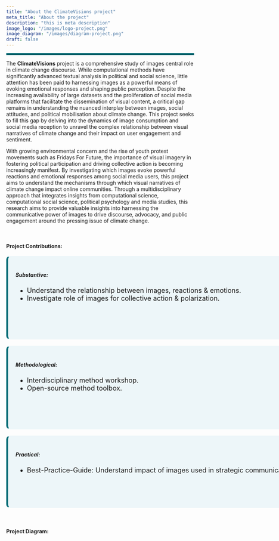 ```yaml
---
title: "About the ClimateVisions project"
meta_title: "About the project"
description: "this is meta description"
image_logo: "/images/logo-project.png"
image_diagram: "/images/diagram-project.png"
draft: false
---
```


<hr style="border:2px solid #006D77;"></hr>

The <strong>ClimateVisions</strong> project is a comprehensive study of images central role in climate change discourse. While computational methods have significantly advanced textual analysis in political and social science, little attention has been paid to harnessing images as a powerful means of evoking emotional responses and shaping public perception. Despite the increasing availability of large datasets and the proliferation of social media platforms that facilitate the dissemination of visual content, a critical gap remains in understanding the nuanced interplay between images, social attitudes, and political mobilisation about climate change. This project seeks to fill this gap by delving into the dynamics of image consumption and social media reception to unravel the complex relationship between visual narratives of climate change and their impact on user engagement and sentiment.

With growing environmental concern and the rise of youth protest movements such as Fridays For Future, the importance of visual imagery in fostering political participation and driving collective action is becoming increasingly manifest. By investigating which images evoke powerful reactions and emotional responses among social media users, this project aims to understand the mechanisms through which visual narratives of climate change impact online communities. Through a multidisciplinary approach that integrates insights from computational science, computational social science, political psychology and media studies, this research aims to provide valuable insights into harnessing the communicative power of images to drive discourse, advocacy, and public engagement around the pressing issue of climate change.

<br>

#### Project Contributions:

<div style="width: 900px; height: 180px; background-color: #EDF6F9; padding: 20px; border: 2px solid #EDF6F9; border-radius: 10px; border-left: 5px solid #006D77; text-align: left;">
 <h5> Substantive: </h5>
 <ul style="font-size: 18px;">
   <li> Understand the relationship between images, reactions & emotions.</li>
   <li> Investigate role of images for collective action & polarization.</li>
 </ul>
</div>
<br>
<div style="width: 900px; height: 180px; background-color: #EDF6F9; padding: 20px; border: 2px solid #EDF6F9; border-radius: 10px; border-left: 5px solid #006D77; text-align: left;">
<h5> Methodological: </h5>
 <ul style="font-size: 18px;">
   <li> Interdisciplinary method workshop.</li>
   <li> Open-source method toolbox.</li>
</ul>
</div>
<br>
<div style="width: 900px; height: 150px; background-color: #EDF6F9; padding: 20px; border: 2px solid #EDF6F9; border-radius: 10px; border-left: 5px solid #006D77; text-align: left;">
<h5> Practical: </h5>
<ul style="font-size: 18px;">
<li> Best-Practice-Guide: Understand impact of images used in strategic communication.</li>
</ul>
</div>
<br><br>

#### Project Diagram:

